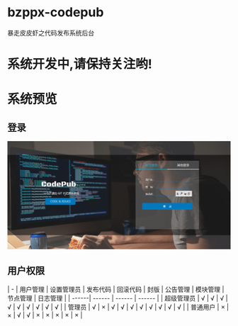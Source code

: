 # bzppx-codepub
暴走皮皮虾之代码发布系统后台

# 系统开发中,请保持关注哟!

# 系统预览
## 登录
![login](/docs/guide_res/images/login.png)

## 用户权限
| - | 用户管理 | 设置管理员 | 发布代码 | 回滚代码 | 封版 |
 公告管理 | 模块管理 | 节点管理 | 日志管理 |
| ------| ------ | ------ | ------ |
| 超级管理员 | √  | √ | √ | √ | √ | √  | √ | √ | √ |
| 管理员 | √ | × | √ | √ | √ | √ | √  | √ | √ | √ |
| 普通用户 | × | × | √ | √ | × | × | × | × | × |